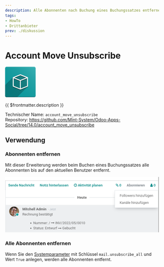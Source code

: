 ```yaml
---
description: Alle Abonnenten nach Buchung eines Buchungssatzes entfernen.
tags:
- HowTo
- Drittanbieter
prev: ./diskussion
---
```

# Account Move Unsubscribe
![icon_oms_box](assets/icon_oms_box.png)

{{ $frontmatter.description }}
 
Technischer Name: `account_move_unsubscribe`\
Repository: <https://github.com/Mint-System/Odoo-Apps-Social/tree/14.0/account_move_unsubscribe>

## Verwendung

### Abonnenten entfernen

Mit dieser Erweiterung werden beim Buchen eines Buchungssatzes alle Abonnenten bis auf den aktuellen Benutzer entfernt.

![](assets/Account%20Move%20Unsubscribe.png)

### Alle Abonnenten entfernen

Wenn Sie den [Systemparameter](Entwicklung.md#Systemparameter%20anlegen) mit Schlüssel `mail.unsubscribe_all` und Wert `True` anlegen, werden alle Abonnenten entfernt.